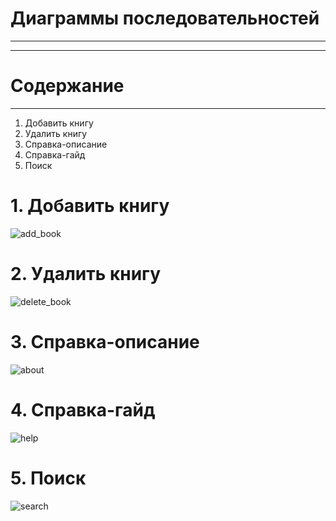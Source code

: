 # Диаграммы последовательностей
***
***
# Содержание 
_____
1. Добавить книгу
2. Удалить книгу
3. Справка-описание
4. Справка-гайд
5. Поиск

# 1. Добавить книгу

![add_book](https://user-images.githubusercontent.com/39530536/47421686-cfb46e80-d789-11e8-8757-05486c4af75e.png)


# 2. Удалить книгу 

![delete_book](https://user-images.githubusercontent.com/39530536/47421732-e2c73e80-d789-11e8-8cc6-7ef97b67a1f7.png)


# 3. Справка-описание

![about](https://user-images.githubusercontent.com/39530536/47421766-f2468780-d789-11e8-9d09-f52fb775c282.png)

# 4. Справка-гайд

![help](https://user-images.githubusercontent.com/39530536/47421773-f70b3b80-d789-11e8-86a8-3511685293d5.png)

# 5. Поиск

![search](https://user-images.githubusercontent.com/39530536/47421778-f96d9580-d789-11e8-9cd3-9099641e0501.png)
